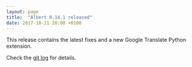 ```yaml
---
layout: page
title:  "Albert 0.14.1 released"
date: 2017-10-21 20:00 +0100
---
```


This release contains the latest fixes and a new Google Translate Python extension.

Check the [git log](https://github.com/albertlauncher/albert/commits/v0.14.3) for details.
